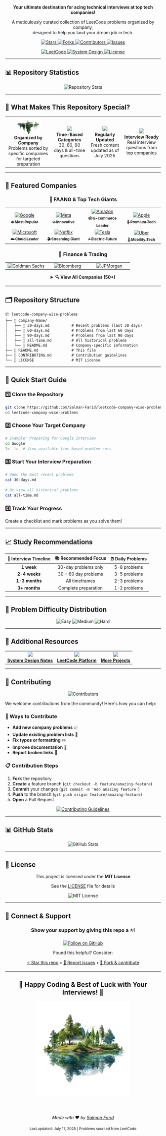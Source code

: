   <p align="center">
    <strong>Your ultimate destination for acing technical interviews at top tech companies!</strong>
  </p>
  
  <p align="center">
    A meticulously curated collection of LeetCode problems organized by company, 
    <br>designed to help you land your dream job in tech.
  </p>

  <p align="center">
    <a href="https://github.com/Salman-Farid/leetcode-company-wise-problems/stargazers">
      <img src="https://img.shields.io/github/stars/Salman-Farid/leetcode-company-wise-problems?style=for-the-badge&logo=star&color=yellow" alt="Stars">
    </a>
    <a href="https://github.com/Salman-Farid/leetcode-company-wise-problems/network/members">
      <img src="https://img.shields.io/github/forks/Salman-Farid/leetcode-company-wise-problems?style=for-the-badge&logo=git&color=orange" alt="Forks">
    </a>
    <a href="https://github.com/Salman-Farid/leetcode-company-wise-problems/graphs/contributors">
      <img src="https://img.shields.io/github/contributors/Salman-Farid/leetcode-company-wise-problems?style=for-the-badge&logo=people&color=blue" alt="Contributors">
    </a>
    <a href="https://github.com/Salman-Farid/leetcode-company-wise-problems/issues">
      <img src="https://img.shields.io/github/issues/Salman-Farid/leetcode-company-wise-problems?style=for-the-badge&logo=github&color=red" alt="Issues">
    </a>
  </p>

  <p align="center">
    <a href="https://leetcode.com/">
      <img src="https://img.shields.io/badge/LeetCode-FFA116?style=for-the-badge&logo=leetcode&logoColor=black" alt="LeetCode">
    </a>
    <a href="https://github.com/liquidslr/system-design-notes">
      <img src="https://img.shields.io/badge/System%20Design-Notes-brightgreen?style=for-the-badge&logo=book" alt="System Design">
    </a>
    <a href="#license">
      <img src="https://img.shields.io/badge/License-MIT-purple?style=for-the-badge&logo=opensourceinitiative" alt="License">
    </a>
  </p>
</div>

---

## 📊 Repository Statistics

<div align="center">
  <img src="https://github-readme-stats.vercel.app/api/pin/?username=Salman-Farid&repo=leetcode-company-wise-problems&theme=tokyonight&show_owner=true" alt="Repository Stats">
</div>

---

## 🎯 What Makes This Repository Special?

<table>
  <tr>
    <td align="center">
      <img src="https://github.com/Salman-Farid/leetcode-company-wise-problems/blob/main/2.jpg?raw=true" width="80">
      <br><strong>Organized by Company</strong>
      <br>Problems sorted by specific companies for targeted preparation
    </td>
    <td align="center">
      <img src="https://img.icons8.com/color/96/000000/calendar.png" width="80">
      <br><strong>Time-Based Categories</strong>
      <br>30, 60, 90 days & all-time questions
    </td>
    <td align="center">
      <img src="https://img.icons8.com/color/96/000000/refresh.png" width="80">
      <br><strong>Regularly Updated</strong>
      <br>Fresh content updated as of July 2025
    </td>
    <td align="center">
      <img src="https://img.icons8.com/color/96/000000/trophy.png" width="80">
      <br><strong>Interview Ready</strong>
      <br>Real interview questions from top companies
    </td>
  </tr>
</table>

---

## 🏢 Featured Companies

<div align="center">
  <h3>🌟 FAANG & Top Tech Giants</h3>
</div>

<table width="100%">
  <tr>
    <td align="center" width="25%">
      <a href="./Google">
        <img src="https://img.shields.io/badge/Google-4285F4?style=for-the-badge&logo=google&logoColor=white" alt="Google"/>
        <br><sub><b>🔥 Most Popular</b></sub>
      </a>
    </td>
    <td align="center" width="25%">
      <a href="./Meta">
        <img src="https://img.shields.io/badge/Meta-1877F2?style=for-the-badge&logo=meta&logoColor=white" alt="Meta"/>
        <br><sub><b>💡 Innovative</b></sub>
      </a>
    </td>
    <td align="center" width="25%">
      <a href="./Amazon">
        <img src="https://img.shields.io/badge/Amazon-FF9900?style=for-the-badge&logo=amazon&logoColor=white" alt="Amazon"/>
        <br><sub><b>📦 E-commerce Leader</b></sub>
      </a>
    </td>
    <td align="center" width="25%">
      <a href="./Apple">
        <img src="https://img.shields.io/badge/Apple-000000?style=for-the-badge&logo=apple&logoColor=white" alt="Apple"/>
        <br><sub><b>🍎 Premium Tech</b></sub>
      </a>
    </td>
  </tr>
  <tr>
    <td align="center">
      <a href="./Microsoft">
        <img src="https://img.shields.io/badge/Microsoft-0078D4?style=for-the-badge&logo=microsoft&logoColor=white" alt="Microsoft"/>
        <br><sub><b>☁️ Cloud Leader</b></sub>
      </a>
    </td>
    <td align="center">
      <a href="./Netflix">
        <img src="https://img.shields.io/badge/Netflix-E50914?style=for-the-badge&logo=netflix&logoColor=white" alt="Netflix"/>
        <br><sub><b>🎬 Streaming Giant</b></sub>
      </a>
    </td>
    <td align="center">
      <a href="./Tesla">
        <img src="https://img.shields.io/badge/Tesla-CC0000?style=for-the-badge&logo=tesla&logoColor=white" alt="Tesla"/>
        <br><sub><b>⚡ Electric Future</b></sub>
      </a>
    </td>
    <td align="center">
      <a href="./Uber">
        <img src="https://img.shields.io/badge/Uber-000000?style=for-the-badge&logo=uber&logoColor=white" alt="Uber"/>
        <br><sub><b>🚗 Mobility Tech</b></sub>
      </a>
    </td>
  </tr>
</table>

<div align="center">
  <h3>🏦 Finance & Trading</h3>
</div>

<table width="100%">
  <tr>
    <td align="center" width="33%">
      <a href="./Goldman-Sachs">
        <img src="https://img.shields.io/badge/Goldman%20Sachs-0033A0?style=for-the-badge&logo=goldmansachs&logoColor=white" alt="Goldman Sachs"/>
      </a>
    </td>
    <td align="center" width="33%">
      <a href="./Bloomberg">
        <img src="https://img.shields.io/badge/Bloomberg-000000?style=for-the-badge&logo=bloomberg&logoColor=white" alt="Bloomberg"/>
      </a>
    </td>
    <td align="center" width="33%">
      <a href="./JPMorgan">
        <img src="https://img.shields.io/badge/JPMorgan-000000?style=for-the-badge&logo=jpmorgan&logoColor=white" alt="JPMorgan"/>
      </a>
    </td>
  </tr>
</table>

<div align="center">
  <details>
    <summary><strong>🔍 View All Companies (50+)</strong></summary>
    <br>
    <p>Adobe • Airbnb • Alibaba • ByteDance • Cisco • Dropbox • eBay • Expedia • GitHub • IBM • Intel • LinkedIn • Lyft • Oracle • PayPal • Pinterest • Salesforce • Shopify • Slack • Snapchat • Spotify • Square • TikTok • Twitter • Visa • VMware • Yahoo • Yelp • Zoom • and many more!</p>
  </details>
</div>

---

## 🗂️ Repository Structure

```
📦 leetcode-company-wise-problems
├── 📁 Company-Name/
│   ├── 📄 30-days.md          # Recent problems (last 30 days)
│   ├── 📄 60-days.md          # Problems from last 60 days
│   ├── 📄 90-days.md          # Problems from last 90 days
│   ├── 📄 all-time.md         # All historical problems
│   └── 📄 README.md           # Company-specific information
├── 📄 README.md               # This file
├── 📄 CONTRIBUTING.md         # Contribution guidelines
└── 📄 LICENSE                 # MIT License
```

---

## 🚀 Quick Start Guide

### 1️⃣ Clone the Repository
```bash
git clone https://github.com/Salman-Farid/leetcode-company-wise-problems.git
cd leetcode-company-wise-problems
```

### 2️⃣ Choose Your Target Company
```bash
# Example: Preparing for Google interview
cd Google
ls -la  # View available time-based problem sets
```

### 3️⃣ Start Your Interview Preparation
```bash
# Open the most recent problems
cat 30-days.md

# Or view all historical problems
cat all-time.md
```

### 4️⃣ Track Your Progress
Create a checklist and mark problems as you solve them!

---

## 📈 Study Recommendations

<div align="center">

| 🎯 **Interview Timeline** | 📚 **Recommended Focus** | ⏰ **Daily Problems** |
|:------------------------:|:------------------------:|:--------------------:|
| **1 week** | 30-day problems only | 5-8 problems |
| **2-4 weeks** | 30 + 60 day problems | 3-5 problems |
| **1-3 months** | All timeframes | 2-3 problems |
| **3+ months** | Complete preparation | 1-2 problems |

</div>

---

## 🎨 Problem Difficulty Distribution

<div align="center">
  <img src="https://img.shields.io/badge/Easy-30%25-brightgreen?style=for-the-badge" alt="Easy">
  <img src="https://img.shields.io/badge/Medium-50%25-yellow?style=for-the-badge" alt="Medium">
  <img src="https://img.shields.io/badge/Hard-20%25-red?style=for-the-badge" alt="Hard">
</div>

---

## 🔗 Additional Resources

<div align="center">
  <table>
    <tr>
      <td align="center">
        <a href="https://github.com/liquidslr/system-design-notes">
          <img src="https://img.icons8.com/color/96/000000/system-task.png" width="60">
          <br><strong>System Design Notes</strong>
        </a>
      </td>
      <td align="center">
        <a href="https://leetcode.com/">
          <img src="https://img.icons8.com/color/96/000000/code.png" width="60">
          <br><strong>LeetCode Platform</strong>
        </a>
      </td>
      <td align="center">
        <a href="https://github.com/Salman-Farid">
          <img src="https://img.icons8.com/color/96/000000/github.png" width="60">
          <br><strong>More Projects</strong>
        </a>
      </td>
    </tr>
  </table>
</div>

---

## 🤝 Contributing

<div align="center">
  <img src="https://contrib.rocks/image?repo=Salman-Farid/leetcode-company-wise-problems" alt="Contributors">
</div>

We welcome contributions from the community! Here's how you can help:

### 🌟 Ways to Contribute

- **Add new company problems** 📈
- **Update existing problem lists** 🔄
- **Fix typos or formatting** ✏️
- **Improve documentation** 📝
- **Report broken links** 🔗

### 📋 Contribution Steps

1. **Fork** the repository
2. **Create** a feature branch (`git checkout -b feature/amazing-feature`)
3. **Commit** your changes (`git commit -m 'Add amazing feature'`)
4. **Push** to the branch (`git push origin feature/amazing-feature`)
5. **Open** a Pull Request

<div align="center">
  <a href="./CONTRIBUTING.md">
    <img src="https://img.shields.io/badge/Read-Contributing%20Guidelines-blue?style=for-the-badge&logo=github" alt="Contributing Guidelines">
  </a>
</div>

---

## 📊 GitHub Stats

<div align="center">
  <img src="https://github-profile-summary-cards.vercel.app/api/cards/profile-details?username=Salman-Farid&theme=tokyonight" alt="GitHub Stats">
</div>

---

## 📜 License

<div align="center">
  <p>This project is licensed under the <strong>MIT License</strong></p>
  <p>See the <a href="./LICENSE">LICENSE</a> file for details</p>
  
  <img src="https://img.shields.io/badge/License-MIT-purple?style=for-the-badge&logo=opensourceinitiative" alt="MIT License">
</div>

---

## 💬 Connect & Support

<div align="center">
  <h3>Show your support by giving this repo a ⭐!</h3>
  
  <p>
    <a href="https://github.com/Salman-Farid">
      <img src="https://img.shields.io/badge/Follow-@Salman--Farid-blue?style=for-the-badge&logo=github" alt="Follow on GitHub">
    </a>
  </p>
  
  <p>Found this helpful? Consider:</p>
  <p>
    <a href="https://github.com/Salman-Farid/leetcode-company-wise-problems/stargazers">⭐ Star this repo</a> •
    <a href="https://github.com/Salman-Farid/leetcode-company-wise-problems/issues/new">🐛 Report issues</a> •
    <a href="https://github.com/Salman-Farid/leetcode-company-wise-problems/fork">🔀 Fork & contribute</a>
  </p>
</div>

---

<div align="center">
  <h2>🎯 Happy Coding & Best of Luck with Your Interviews! 🚀</h2>
  <img src="https://github.com/Salman-Farid/leetcode-company-wise-problems/blob/main/3.png?raw=true" width="300" alt="Success Image">
  
  <br><br>
  
  <p><em>Made with ❤️ by <a href="https://github.com/Salman-Farid">Salman Farid</a></em></p>
  
  <p>
    <sub>Last updated: July 17, 2025 | Problems sourced from LeetCode</sub>
  </p>
</div>

